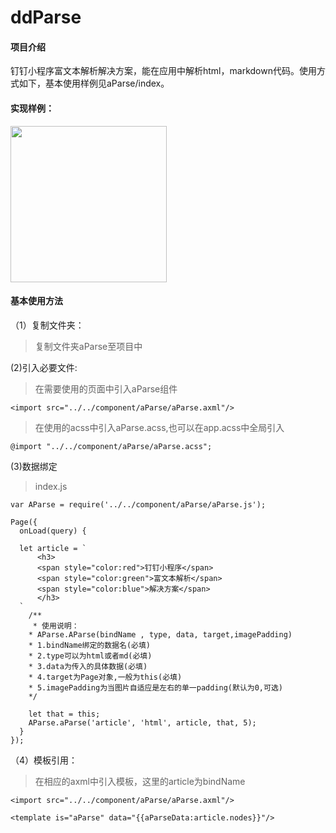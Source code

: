 ﻿# ddParse

#### 项目介绍
钉钉小程序富文本解析解决方案，能在应用中解析html，markdown代码。使用方式如下，基本使用样例见aParse/index。

#### 实现样例：

<div style="display:flex">
    <div display='flex:1'>
        <img src='https://raw.githubusercontent.com/itfengan/aParse/master/image/%E6%88%AA%E5%9B%BE.png' style="width:250px">
    </div>

</div>

#### 基本使用方法
（1）复制文件夹：

> 复制文件夹aParse至项目中

(2)引入必要文件:

> 在需要使用的页面中引入aParse组件

    <import src="../../component/aParse/aParse.axml"/>

> 在使用的acss中引入aParse.acss,也可以在app.acss中全局引入

    @import "../../component/aParse/aParse.acss";

(3)数据绑定

> index.js

    var AParse = require('../../component/aParse/aParse.js');
    
    Page({
      onLoad(query) {
    
      let article = `
          <h3>
          <span style="color:red">钉钉小程序</span>
          <span style="color:green">富文本解析</span>
          <span style="color:blue">解决方案</span>
          </h3>
      `
        /**
         * 使用说明：
        * AParse.AParse(bindName , type, data, target,imagePadding)
        * 1.bindName绑定的数据名(必填)
        * 2.type可以为html或者md(必填)
        * 3.data为传入的具体数据(必填)
        * 4.target为Page对象,一般为this(必填)
        * 5.imagePadding为当图片自适应是左右的单一padding(默认为0,可选)
        */
    
        let that = this;
        AParse.aParse('article', 'html', article, that, 5);
      }
    });



（4）模板引用：

> 在相应的axml中引入模板，这里的article为bindName

    <import src="../../component/aParse/aParse.axml"/>
    
    <template is="aParse" data="{{aParseData:article.nodes}}"/>


